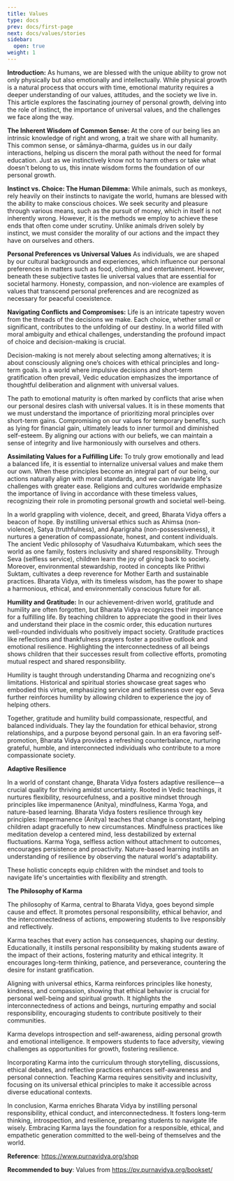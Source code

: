 ```yaml
---
title: Values
type: docs
prev: docs/first-page
next: docs/values/stories
sidebar:
  open: true
weight: 1
---
```



**Introduction:**
As humans, we are blessed with the unique ability to grow not only physically but also emotionally and intellectually. While physical growth is a natural process that occurs with time, emotional maturity requires a deeper understanding of our values, attitudes, and the society we live in. This article explores the fascinating journey of personal growth, delving into the role of instinct, the importance of universal values, and the challenges we face along the way.

**The Inherent Wisdom of Common Sense:**
At the core of our being lies an intrinsic knowledge of right and wrong, a trait we share with all humanity. This common sense, or sāmānya-dharma, guides us in our daily interactions, helping us discern the moral path without the need for formal education. Just as we instinctively know not to harm others or take what doesn't belong to us, this innate wisdom forms the foundation of our personal growth.

**Instinct vs. Choice: The Human Dilemma:**
While animals, such as monkeys, rely heavily on their instincts to navigate the world, humans are blessed with the ability to make conscious choices. We seek security and pleasure through various means, such as the pursuit of money, which in itself is not inherently wrong. However, it is the methods we employ to achieve these ends that often come under scrutiny. Unlike animals driven solely by instinct, we must consider the morality of our actions and the impact they have on ourselves and others.

**Personal Preferences vs Universal Values**
As individuals, we are shaped by our cultural backgrounds and experiences, which influence our personal preferences in matters such as food, clothing, and entertainment. However, beneath these subjective tastes lie universal values that are essential for societal harmony. Honesty, compassion, and non-violence are examples of values that transcend personal preferences and are recognized as necessary for peaceful coexistence.

**Navigating Conflicts and Compromises:**
Life is an intricate tapestry woven from the threads of the decisions we make. Each choice, whether small or significant, contributes to the unfolding of our destiny. In a world filled with moral ambiguity and ethical challenges, understanding the profound impact of choice and decision-making is crucial.

Decision-making is not merely about selecting among alternatives; it is about consciously aligning one’s choices with ethical principles and long-term goals. In a world where impulsive decisions and short-term gratification often prevail, Vedic education emphasizes the importance of thoughtful deliberation and alignment with universal values.

The path to emotional maturity is often marked by conflicts that arise when our personal desires clash with universal values. It is in these moments that we must understand the importance of prioritizing moral principles over short-term gains. Compromising on our values for temporary benefits, such as lying for financial gain, ultimately leads to inner turmoil and diminished self-esteem. By aligning our actions with our beliefs, we can maintain a sense of integrity and live harmoniously with ourselves and others.


**Assimilating Values for a Fulfilling Life:**
To truly grow emotionally and lead a balanced life, it is essential to internalize universal values and make them our own. When these principles become an integral part of our being, our actions naturally align with moral standards, and we can navigate life's challenges with greater ease. Religions and cultures worldwide emphasize the importance of living in accordance with these timeless values, recognizing their role in promoting personal growth and societal well-being.

In a world grappling with violence, deceit, and greed, Bharata Vidya offers a beacon of hope. By instilling universal ethics such as Ahimsa (non-violence), Satya (truthfulness), and Aparigraha (non-possessiveness), it nurtures a generation of compassionate, honest, and content individuals. The ancient Vedic philosophy of Vasudhaiva Kutumbakam, which sees the world as one family, fosters inclusivity and shared responsibility. Through Seva (selfless service), children learn the joy of giving back to society. Moreover, environmental stewardship, rooted in concepts like Prithvi Suktam, cultivates a deep reverence for Mother Earth and sustainable practices. Bharata Vidya, with its timeless wisdom, has the power to shape a harmonious, ethical, and environmentally conscious future for all.

**Humility and Gratitude:**
In our achievement-driven world, gratitude and humility are often forgotten, but Bharata Vidya recognizes their importance for a fulfilling life. By teaching children to appreciate the good in their lives and understand their place in the cosmic order, this education nurtures well-rounded individuals who positively impact society.
Gratitude practices like reflections and thankfulness prayers foster a positive outlook and emotional resilience. Highlighting the interconnectedness of all beings shows children that their successes result from collective efforts, promoting mutual respect and shared responsibility.

Humility is taught through understanding Dharma and recognizing one's limitations. Historical and spiritual stories showcase great sages who embodied this virtue, emphasizing service and selflessness over ego. Seva further reinforces humility by allowing children to experience the joy of helping others.

Together, gratitude and humility build compassionate, respectful, and balanced individuals. They lay the foundation for ethical behavior, strong relationships, and a purpose beyond personal gain. In an era favoring self-promotion, Bharata Vidya provides a refreshing counterbalance, nurturing grateful, humble, and interconnected individuals who contribute to a more compassionate society.

**Adaptive Resilience**

In a world of constant change, Bharata Vidya fosters adaptive resilience—a crucial quality for thriving amidst uncertainty. Rooted in Vedic teachings, it nurtures flexibility, resourcefulness, and a positive mindset through principles like impermanence (Anitya), mindfulness, Karma Yoga, and nature-based learning. Bharata Vidya fosters resilience through key principles:
Impermanence (Anitya) teaches that change is constant, helping children adapt gracefully to new circumstances.
Mindfulness practices like meditation develop a centered mind, less destabilized by external fluctuations.
Karma Yoga, selfless action without attachment to outcomes, encourages persistence and proactivity.
Nature-based learning instills an understanding of resilience by observing the natural world's adaptability.

These holistic concepts equip children with the mindset and tools to navigate life's uncertainties with flexibility and strength.


**The Philosophy of Karma**

The philosophy of Karma, central to Bharata Vidya, goes beyond simple cause and effect. It promotes personal responsibility, ethical behavior, and the interconnectedness of actions, empowering students to live responsibly and reflectively.

Karma teaches that every action has consequences, shaping our destiny. Educationally, it instills personal responsibility by making students aware of the impact of their actions, fostering maturity and ethical integrity. It encourages long-term thinking, patience, and perseverance, countering the desire for instant gratification.

Aligning with universal ethics, Karma reinforces principles like honesty, kindness, and compassion, showing that ethical behavior is crucial for personal well-being and spiritual growth. It highlights the interconnectedness of actions and beings, nurturing empathy and social responsibility, encouraging students to contribute positively to their communities.

Karma develops introspection and self-awareness, aiding personal growth and emotional intelligence. It empowers students to face adversity, viewing challenges as opportunities for growth, fostering resilience.

Incorporating Karma into the curriculum through storytelling, discussions, ethical debates, and reflective practices enhances self-awareness and personal connection. Teaching Karma requires sensitivity and inclusivity, focusing on its universal ethical principles to make it accessible across diverse educational contexts.

In conclusion, Karma enriches Bharata Vidya by instilling personal responsibility, ethical conduct, and interconnectedness. It fosters long-term thinking, introspection, and resilience, preparing students to navigate life wisely. Embracing Karma lays the foundation for a responsible, ethical, and empathetic generation committed to the well-being of themselves and the world.


**Reference**: https://www.purnavidya.org/shop

**Recommended to buy**: Values from https://pv.purnavidya.org/bookset/